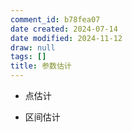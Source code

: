 ```yaml
---
comment_id: b78fea07
date created: 2024-07-14
date modified: 2024-11-12
draw: null
tags: []
title: 参数估计
---
```

- 点估计  
    
- 区间估计
